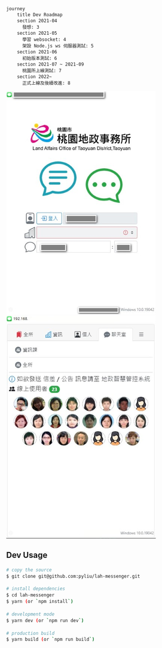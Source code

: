 ```mermaid
journey
    title Dev Roadmap
    section 2021-04
      發想: 3
    section 2021-05
      學習 websocket: 4
      架設 Node.js ws 伺服器測試: 5
    section 2021-06
      初始版本測試: 6
    section 2021-07 ~ 2021-09
      桃園所上線測試: 7
    section 2022~
      正式上線及後續改進: 8
 ```
<div class="d-flex flex-nowrap"><img src="snap2.jpg" class="img-thumbnail mx-2"> <img src="snap.jpg" class="img-thumbnail"></div>

## Dev Usage

```bash
# copy the source
$ git clone git@github.com:pyliu/lah-messenger.git

# install dependencies
$ cd lah-messenger
$ yarn (or `npm install`)

# development mode
$ yarn dev (or `npm run dev`)

# production build
$ yarn build (or `npm run build`)
```
